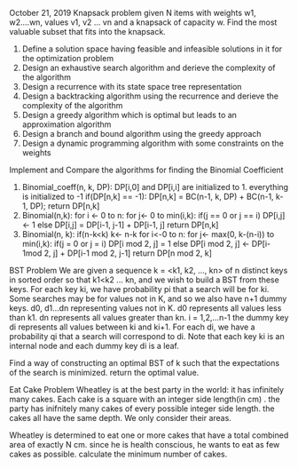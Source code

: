 October 21, 2019
Knapsack problem
given N items with weights w1, w2....wn, values v1, v2 ... vn and a knapsack of capacity w. Find the most valuable subset that 
fits into the knapsack. 
1. Define a solution space having feasible and infeasible solutions in it for the optimization problem
2. Design an exhaustive search algorithm and derieve the complexity of the algorithm
3. Design a recurrence with its state space tree representation
4. Design a backtracking algorithm using the recurrence and derieve the complexity of the algorithm
5. Design a greedy algorithm which is optimal but leads to an approximation algorithm
6. Design a branch and bound algorithm using the greedy approach
7. Design a dynamic programming algorithm with some constraints on the weights

Implement and Compare the algorithms for finding the Binomial Coefficient
1. Binomial_coeff(n, k, DP):
	DP[i,0] and DP[i,i] are initialized to 1. everything is initialized to -1
	if(DP[n,k] == -1):
		DP[n,k] = BC(n-1, k, DP) + BC(n-1, k-1, DP);
	return DP[n,k]
2. Binomial(n,k):
	for i <- 0 to n:
		for j<- 0 to min(i,k):
			if(j == 0 or j == i) DP[i,j] <- 1
			else DP[i,j] = DP[i-1, j-1] + DP[i-1, j]
	return DP[n,k]
3. Binomial(n, k):
	if(n-k<k) k<- n-k
	for i<-0 to n:
		for j<- max(0, k-(n-i)) to min(i,k):
			if(j = 0 or j = i) DP[i mod 2, j] = 1
			else DP[i mod 2, j] <- DP[i-1mod 2, j] + DP[i-1 mod 2, j-1]
	return DP[n mod 2, k]

BST Problem
We are given a sequence k = <k1, k2, ..., kn> of n distinct keys in sorted order so that k1<k2 ... kn, and we wish to build a 
BST from these keys. For each key ki, we have probability pi that a search will be for ki. Some searches may be for values not in
K, and so we also have n+1 dummy keys. d0, d1...dn representing values not in K. d0 represents all values less than k1. dn represents
all values greater than kn. i = 1,2,...n-1 the dummy key di represents all values between ki and ki+1. For each di, we have a probability
qi that a search will correspond to di. Note that each key ki is an internal node and each dummy key di is a leaf. 

Find a way of constructing an optimal BST of k such that the expectations of the search is minimized. return the optimal value. 


Eat Cake Problem
Wheatley is at the best party in the world: it has infinitely many cakes. Each cake is a square with an integer side length(in cm)
. the party has inifnitely many cakes of every possible integer side length. the cakes all have the same depth. We only
consider their areas. 
	
Wheatley is determined to eat one or more cakes that have a total combined area of exactly N cm. since he is health conscious, 
he wants to eat as few cakes as possible. calculate the minimum number of cakes. 



